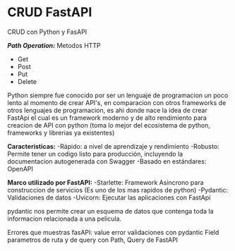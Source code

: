 # CRUD FastAPI
CRUD con Python y FasAPI

***Path Operation:*** Metodos HTTP
- Get
- Post
- Put
- Delete

Python siempre fue conocido por ser un lenguaje de programacion un poco lento al momento de crear API's, en comparacion con otros frameworks de otros lenguajes de programacion, es ahi donde nace la idea de crear FastApi el cual es un framework moderno y de alto rendimiento para creacion de API con python (toma lo mejor del ecosistema de python, frameworks y librerias ya existentes)

**Caracteristicas:**
-Rápido: a nivel de aprendizaje y rendimiento
-Robusto: Permite tener un codigo listo para producción, incluyendo la documentacion autogenerada con Swagger
-Basado en estándares: OpenAPI

**Marco utilizado por FastAPI:**
-Starlette: Framework Asincrono para construccion de servicios (Es uno de los mas rapidos de python)
-Pydantic: Validaciones de datos
-Uvicorn: Ejecutar las aplicaciones con FastApi


pydantic nos permite crear un esquema de datos que contenga toda la informacion relacionada a una pelicula.

Errores que muestras fasAPI: value error
validaciones con pydantic Field
parametros de ruta y de query con Path, Query de FastAPI